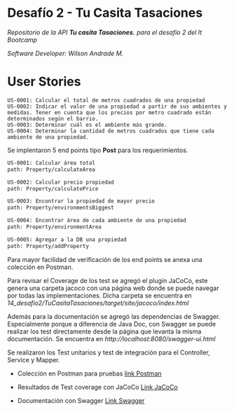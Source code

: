 # Desafío 2 - Tu Casita Tasaciones 

_Repositorio de la API **Tu casita Tasaciones.** para el desafío 2 del It Bootcamp_

_Software Developer: Wilson Andrade M._


# User Stories

    US-0001: Calcular el total de metros cuadrados de una propiedad
    US-0002: Indicar el valor de una propiedad a partir de sus ambientes y medidas. Tener en cuenta que los precios por metro cuadrado están determinados según el barrio.
    US-0003: Determinar cuál es el ambiente más grande.
    US-0004: Determinar la cantidad de metros cuadrados que tiene cada ambiente de una propiedad.



Se implentaron 5 end points tipo **Post** para los requerimientos.

```sh
US-0001: Calcular área total
path: Property/calculateArea
```
```sh
US-0002: Calcular precio propiedad
path: Property/calculatePrice
```
```sh
US-0003: Encontrar la propiedad de mayor precio
path: Property/environmentsBiggest
```
```sh
US-0004: Encontrar área de cada ambiente de una propiedad
path: Property/environmentArea
```
```sh
US-0005: Agregar a la DB una propiedad
path: Property/addProperty
```


Para mayor facilidad de verificación de los end points se anexa una colección en Postman. 

Para revisar el Coverage de los test se agregó el plugin JaCoCo, este genera una carpeta jacoco con una página web donde se puede navegar por todas las implementaciones. Dicha carpeta se encuentra en _14_desafio2/TuCasitaTasaciones/target/site/jacoco/index.html_

Además para la documentación se agregó las dependencias de Swagger. Especialmente porque a diferencia de Java Doc, con Swagger se puede realizar los test directamente desde la página que levanta la misma documentación.
Se encuentra en _http://localhost:8080/swagger-ui.html_

Se realizaron los Test unitarios y test de integración para el Controller, Service y Mapper.

- Colección en Postman para pruebas  [link Postman]
- Resultados de Test coverage con JaCoCo [Link JaCoCo]
- Documentación con Swagger [Link Swagger]




   [link Postman]: <https://www.getpostman.com/collections/720df0f5e1f2d3c55d5b>
   [Link JaCoCo]: </14_desafio2/TuCasitaTasaciones/target/site/jacoco/index.html>
   [Link Swagger]: <http://localhost:8080/swagger-ui.html>
   
  

